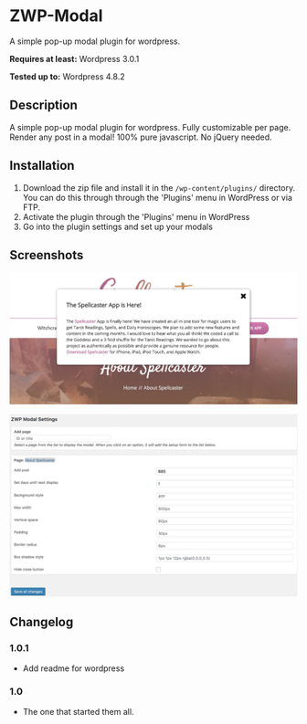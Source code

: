# ZWP-Modal
A simple pop-up modal plugin for wordpress.

**Requires at least:** Wordpress 3.0.1

**Tested up to:** Wordpress 4.8.2

## Description
A simple pop-up modal plugin for wordpress. Fully customizable per page. Render any post in a modal! 100% pure javascript. No jQuery needed.

## Installation
1. Download the zip file and install it in the `/wp-content/plugins/` directory. You can do this through through the 'Plugins' menu in WordPress or via FTP.
1. Activate the plugin through the 'Plugins' menu in WordPress
1. Go into the plugin settings and set up your modals

## Screenshots

![alt text](/assets/screenshot_1.png "Default screenshot")

![alt text](/assets/settings.png "Default settings")


## Changelog

### 1.0.1
* Add readme for wordpress

### 1.0
* The one that started them all.
